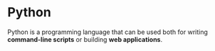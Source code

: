 # Python
Python is a programming language that can be used both for writing **command-line scripts** or building **web applications**.